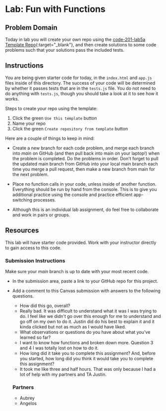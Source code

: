 # Lab: Fun with Functions

## Problem Domain

Today in lab you will create your own repo using the [code-201-lab5a Template Repo](https://github.com/codefellows/code-201-lab5a){:target="_blank"}, and then create solutions to some code problems such that your solutions pass the included tests.

## Instructions

You are being given starter code for today, in the `index.html` and `app.js` files inside of this directory. The success of your code will be determined by whether it passes tests that are in the `tests.js` file. You do not need to do anything with `tests.js`, though you should take a look at it to see how it works.

Steps to create your repo using the template:
  1. Click the green `Use this template` button
  1. Name your repo
  1. Click the green `Create repository from template` button

Here are a couple of things to keep in mind:

* Create a new branch for each code problem, and merge each branch into *main* on GitHub (and then pull back into main on your laptop!) when the problem is completed. Do the problems in order. Don't forget to pull the updated main branch from GitHub into your local main branch each time you merge a pull request, then make a new branch from main for the next problem.
* Place no function calls in your code, unless inside of another function. Everything should be run by hand from the console. This is to give you additional practice using the console and practice efficient app-switching processes.

* Although this is an individual lab assignment, do feel free to collaborate and work in pairs or groups.

## Resources

This lab will have starter code provided. Work with your instructor directly to gain access to this code.

### Submission Instructions

Make sure your *main* branch is up to date with your most recent code. 
- In the submission area, paste a link to your GitHub repo for this project.
- Add a comment to this Canvas submission with answers to the following questions.
  - How did this go, overall?
  * Really bad. It was difficult to understand what it was I was trying to do. I feel like we didn't go over this enough for me to understand and go off on my own to do it. Justin did do his best to explain it and it kinda clicked but not as much as I would have liked.
  - What observations or questions do you have about what you've learned so far?
  * I want to know how functions and broken down more. Question 3 and 4 I was totally lost on how to do it.
  - How long did it take you to complete this assignment? And, before you started, how long did you think it would take you to complete this assignment?
  * It took me like three and half hours. That was only because I had a lot of help with my partners and TA Justin.

  ### Partners
  * Aubrey
  * Angelos
